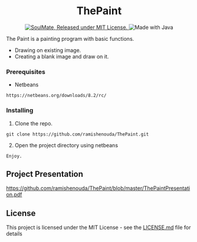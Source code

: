 <h1 align="center">
    ThePaint
</h1>

<p align="center">
  <a href="https://github.com/ramishenouda/ThePaint/blob/master/LICENSE">
    <img src="https://img.shields.io/badge/license-MIT-blue.svg" alt="SoulMate, Released under MIT License." />
  </a>
   <img src="https://img.shields.io/badge/Made%20with-Java-1f425f.svg" alt="Made with Java" />
</p>

The Paint is a painting program with basic functions.
- Drawing on existing image.
- Creating a blank image and draw on it.

### Prerequisites

- Netbeans

```
https://netbeans.org/downloads/8.2/rc/
```

### Installing

1. Clone the repo.

```
git clone https://github.com/ramishenouda/ThePaint.git
```

2. Open the project directory using netbeans

```
Enjoy.
```

## Project Presentation
https://github.com/ramishenouda/ThePaint/blob/master/ThePaintPresentation.pdf

## License

This project is licensed under the MIT License - see the [LICENSE.md](LICENSE.md) file for details
